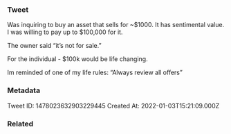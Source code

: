 ### Tweet
Was inquiring to buy an asset that sells for ~$1000. 
It has sentimental value. I was willing to pay up to $100,000 for it.

The owner said “it’s not for sale.”

For the individual - $100k would be life changing.

Im reminded of one of my life rules: “Always review all offers”

### Metadata
Tweet ID: 1478023632903229445
Created At: 2022-01-03T15:21:09.000Z

### Related

